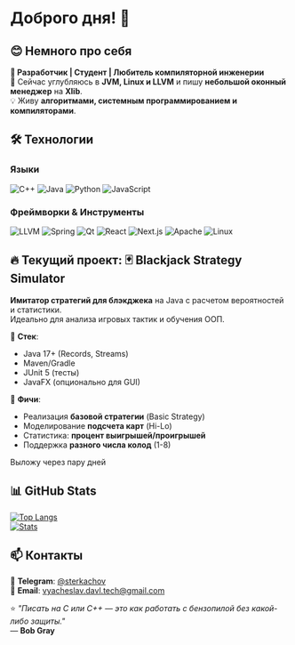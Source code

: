 # Доброго дня! 👋

## 😊 Немного про себя
**🚀 Разработчик | Студент | Любитель компиляторной инженерии**  
🌱 Сейчас углубляюсь в **JVM, Linux и LLVM** и пишу **небольшой оконный менеджер** на **Xlib**.  
💡 Живу **алгоритмами, системным программированием и компиляторами**.  

## 🛠️ Технологии
### Языки
![C++](https://img.shields.io/badge/-C++-00599C?logo=c%2B%2B&logoColor=white)
![Java](https://img.shields.io/badge/-Java-007396?logo=java&logoColor=white)
![Python](https://img.shields.io/badge/-Python-3776AB?logo=python&logoColor=white)
![JavaScript](https://img.shields.io/badge/-JavaScript-F7DF1E?logo=javascript&logoColor=black)

### Фреймворки & Инструменты
![LLVM](https://img.shields.io/badge/LLVM-IR-262D3A?logo=LLVM&logoColor=white)
![Spring](https://img.shields.io/badge/-Spring-6DB33F?logo=spring&logoColor=white)
![Qt](https://img.shields.io/badge/-Qt-41CD52?logo=qt&logoColor=white)
![React](https://img.shields.io/badge/-React-61DAFB?logo=react&logoColor=black)
![Next.js](https://img.shields.io/badge/-Next.js-000000?logo=next.js&logoColor=white)
![Apache](https://img.shields.io/badge/-Apache-D22128?logo=apache&logoColor=white)
![Linux](https://img.shields.io/badge/-Linux-FCC624?logo=linux&logoColor=black)

## 🔥 Текущий проект: 🃏 Blackjack Strategy Simulator

**Имитатор стратегий для блэкджека** на Java с расчетом вероятностей и статистики.  
Идеально для анализа игровых тактик и обучения ООП.  

🔧 **Стек**:  
- Java 17+ (Records, Streams)  
- Maven/Gradle  
- JUnit 5 (тесты)  
- JavaFX (опционально для GUI)  

📌 **Фичи**:  
- Реализация **базовой стратегии** (Basic Strategy)  
- Моделирование **подсчета карт** (Hi-Lo)  
- Статистика: **процент выигрышей/проигрышей**  
- Поддержка **разного числа колод** (1-8)

Выложу через пару дней

## 📊 GitHub Stats
[![Top Langs](https://github-readme-stats.vercel.app/api/top-langs/?username=Zestria&layout=compact&theme=dark&hide=html,css&cache_seconds=1800&rand=321)](https://github.com/Zestria)  
[![Stats](https://github-readme-stats.vercel.app/api?username=Zestria&show_icons=true&theme=dark&count_private=true)](https://github.com/Zestria)  

## 📫 Контакты
💬 **Telegram**: [@sterkachov](https://t.me/sterkachov)  
📧 **Email**: vyacheslav.davl.tech@gmail.com

⭐ *"Писать на C или C++ — это как работать с бензопилой без какой-либо защиты."*  
      — **Bob Gray**  
